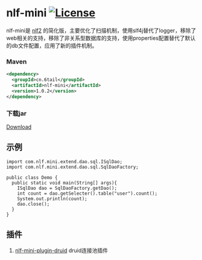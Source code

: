 # nlf-mini [![License](https://img.shields.io/badge/license-MIT-4EB1BA.svg?style=flat-square)](https://github.com/6tail/nlf-mini/blob/master/LICENSE)

nlf-mini是 [nlf2](https://github.com/6tail/nlf2-maven) 的简化版，主要优化了扫描机制，使用slf4j替代了logger，移除了web相关的支持，移除了非关系型数据库的支持，使用properties配置替代了默认的db文件配置，应用了新的插件机制。

### Maven

```xml
<dependency>
  <groupId>cn.6tail</groupId>
  <artifactId>nlf-mini</artifactId>
  <version>1.0.2</version>
</dependency>
```

### 下载jar

[Download](https://github.com/6tail/nlf-mini/releases)

## 示例

    import com.nlf.mini.extend.dao.sql.ISqlDao;
    import com.nlf.mini.extend.dao.sql.SqlDaoFactory;
     
    public class Demo {
      public static void main(String[] args){
        ISqlDao dao = SqlDaoFactory.getDao();
        int count = dao.getSelecter().table("user").count();
        System.out.println(count);
        dao.close();
      }
    }

## 插件

1. [nlf-mini-plugin-druid](https://github.com/6tail/nlf-mini-plugin-druid) druid连接池插件